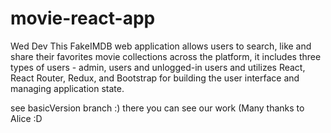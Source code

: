 # movie-react-app
Wed Dev
This FakeIMDB web application allows users to search, like and share their favorites movie collections across the platform, it includes three types of users - admin, users and unlogged-in users and utilizes React, React Router, Redux, and Bootstrap for building the user interface and managing application state.

see basicVersion branch :)
there you can see our work (Many thanks to Alice :D
